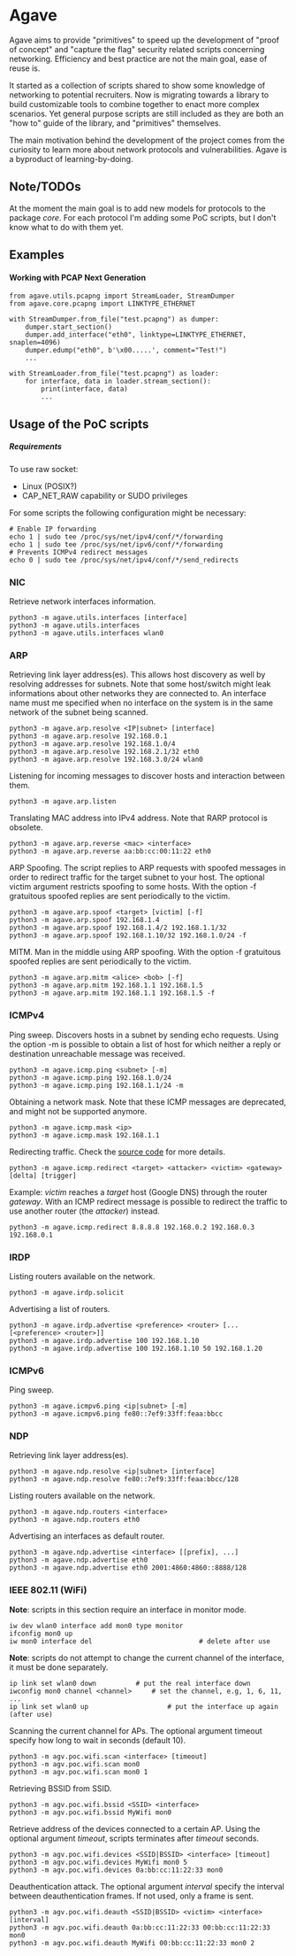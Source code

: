 # Agave

Agave aims to provide "primitives" to speed up the development of "proof of concept" and "capture the flag" security related scripts concerning networking. Efficiency and best practice are not the main goal, ease of reuse is.

It started as a collection of scripts shared to show some knowledge of networking to potential recruiters. Now is migrating towards a library to build customizable tools to combine together to enact more complex scenarios. Yet general purpose scripts are still included as they are both an "how to" guide of the library, and "primitives" themselves.

The main motivation behind the development of the project comes from the curiosity to learn more about network protocols and vulnerabilities. Agave is a byproduct of learning-by-doing.

## Note/TODOs
At the moment the main goal is to add new models for protocols to the package *core*.
For each protocol I'm adding some PoC scripts, but I don't know what to do with them yet.

## Examples

#### Working with PCAP Next Generation
```
from agave.utils.pcapng import StreamLoader, StreamDumper
from agave.core.pcapng import LINKTYPE_ETHERNET

with StreamDumper.from_file("test.pcapng") as dumper:
	dumper.start_section()
	dumper.add_interface("eth0", linktype=LINKTYPE_ETHERNET, snaplen=4096)
	dumper.edump("eth0", b'\x00.....', comment="Test!")
	...

with StreamLoader.from_file("test.pcapng") as loader:
	for interface, data in loader.stream_section():
		print(interface, data)
		...

```

## Usage of the PoC scripts

##### Requirements

To use raw socket:
- Linux (POSIX?)
- CAP_NET_RAW capability or SUDO privileges

For some scripts the following configuration might be necessary:
```
# Enable IP forwarding
echo 1 | sudo tee /proc/sys/net/ipv4/conf/*/forwarding
echo 1 | sudo tee /proc/sys/net/ipv6/conf/*/forwarding
# Prevents ICMPv4 redirect messages
echo 0 | sudo tee /proc/sys/net/ipv4/conf/*/send_redirects
```

### NIC

Retrieve network interfaces information.
```
python3 -m agave.utils.interfaces [interface]
python3 -m agave.utils.interfaces
python3 -m agave.utils.interfaces wlan0
```

### ARP

Retrieving link layer address(es). This allows host discovery as well by resolving addresses for subnets. Note that some host/switch might leak informations about other networks they are connected to. An interface name must me specified when no interface on the system is in the same network of the subnet being scanned.
```
python3 -m agave.arp.resolve <IP|subnet> [interface]
python3 -m agave.arp.resolve 192.168.0.1
python3 -m agave.arp.resolve 192.168.1.0/4
python3 -m agave.arp.resolve 192.168.2.1/32	eth0
python3 -m agave.arp.resolve 192.168.3.0/24	wlan0
```

Listening for incoming messages to discover hosts and interaction between them.
```
python3 -m agave.arp.listen
```

Translating MAC address into IPv4 address. Note that RARP protocol is obsolete.
```
python3 -m agave.arp.reverse <mac> <interface>
python3 -m agave.arp.reverse aa:bb:cc:00:11:22 eth0
```

ARP Spoofing. The script replies to ARP requests with spoofed messages in order to redirect traffic for the target subnet to your host. The optional victim argument restricts spoofing to some hosts. With the option -f gratuitous spoofed replies are sent periodically to the victim.
```
python3 -m agave.arp.spoof <target> [victim] [-f]
python3 -m agave.arp.spoof 192.168.1.4
python3 -m agave.arp.spoof 192.168.1.4/2 192.168.1.1/32
python3 -m agave.arp.spoof 192.168.1.10/32 192.168.1.0/24 -f
```

MITM. Man in the middle using ARP spoofing. With the option -f gratuitous spoofed replies are sent periodically to the victim.
```
python3 -m agave.arp.mitm <alice> <bob> [-f]
python3 -m agave.arp.mitm 192.168.1.1 192.168.1.5
python3 -m agave.arp.mitm 192.168.1.1 192.168.1.5 -f
```

### ICMPv4

Ping sweep. Discovers hosts in a subnet by sending echo requests. Using the option -m is possible to obtain a list of host for which neither a reply or destination unreachable message was received.
```
python3 -m agave.icmp.ping <subnet> [-m]
python3 -m agave.icmp.ping 192.168.1.0/24
python3 -m agave.icmp.ping 192.168.1.1/24 -m
```

Obtaining a network mask. Note that these ICMP messages are deprecated, and might not be supported anymore.
```
python3 -m agave.icmp.mask <ip>
python3 -m agave.icmp.mask 192.168.1.1
```

Redirecting traffic. Check the [source code](agave/icmp/redirect.py) for more details.
```
python3 -m agave.icmp.redirect <target> <attacker> <victim> <gateway> [delta] [trigger]
```
Example:
*victim* reaches a *target* host (Google DNS) through the router *gateway*. With an ICMP redirect message is possible to redirect the traffic to use another router (the *attacker*) instead.
```
python3 -m agave.icmp.redirect 8.8.8.8 192.168.0.2 192.168.0.3 192.168.0.1
```

### IRDP

Listing routers available on the network. 
```
python3 -m agave.irdp.solicit
```
Advertising a list of routers.
```
python3 -m agave.irdp.advertise <preference> <router> [...[<preference> <router>]]
python3 -m agave.irdp.advertise 100 192.168.1.10
python3 -m agave.irdp.advertise 100 192.168.1.10 50 192.168.1.20
```

### ICMPv6
Ping sweep.
```
python3 -m agave.icmpv6.ping <ip|subnet> [-m]
python3 -m agave.icmpv6.ping fe80::7ef9:33ff:feaa:bbcc
```

### NDP
Retrieving link layer address(es).
```
python3 -m agave.ndp.resolve <ip|subnet> [interface]
python3 -m agave.ndp.resolve fe80::7ef9:33ff:feaa:bbcc/128
```

Listing routers available on the network. 
```
python3 -m agave.ndp.routers <interface>
python3 -m agave.ndp.routers eth0
```

Advertising an interfaces as default router.
```
python3 -m agave.ndp.advertise <interface> [[prefix], ...]
python3 -m agave.ndp.advertise eth0
python3 -m agave.ndp.advertise eth0 2001:4860:4860::8888/128
```

### IEEE 802.11 (WiFi)
__Note__: scripts in this section require an interface in monitor mode.
```
iw dev wlan0 interface add mon0 type monitor
ifconfig mon0 up
iw mon0 interface del                           # delete after use
```

__Note__: scripts do not attempt to change the current channel of the interface, it must be done separately.
```
ip link set wlan0 down			# put the real interface down
iwconfig mon0 channel <channel> 	# set the channel, e.g, 1, 6, 11, ...
ip link set wlan0 up                	# put the interface up again (after use)
```

Scanning the current channel for APs. The optional argument timeout specify how long to wait in seconds (default 10).
```
python3 -m agv.poc.wifi.scan <interface> [timeout]
python3 -m agv.poc.wifi.scan mon0
python3 -m agv.poc.wifi.scan mon0 1
```

Retrieving BSSID from SSID.
```
python3 -m agv.poc.wifi.bssid <SSID> <interface>
python3 -m agv.poc.wifi.bssid MyWifi mon0
```

Retrieve address of the devices connected to a certain AP. Using the optional argument *timeout*, scripts terminates after *timeout* seconds.
```
python3 -m agv.poc.wifi.devices <SSID|BSSID> <interface> [timeout]
python3 -m agv.poc.wifi.devices MyWifi mon0 5
python3 -m agv.poc.wifi.devices 0a:bb:cc:11:22:33 mon0
```

Deauthentication attack. The optional argument *interval* specify the interval between deauthentication frames. If not used, only a frame is sent.
```
python3 -m agv.poc.wifi.deauth <SSID|BSSID> <victim> <interface> [interval]
python3 -m agv.poc.wifi.deauth 0a:bb:cc:11:22:33 00:bb:cc:11:22:33 mon0
python3 -m agv.poc.wifi.deauth MyWifi 00:bb:cc:11:22:33 mon0 2
```
